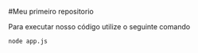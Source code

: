 #Meu primeiro repositorio

Para executar nosso código utilize o seguinte comando
```
node app.js
```
